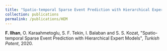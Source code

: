 ```yaml
---
title: "Spatio-temporal Sparse Event Prediction with Hierarchical Expert Models"
collection: publications
permalink: /publications/HEM
---
```

<b>F. Ilhan</b>, O. Karaahmetoglu, S. F. Tekin, I. Balaban and S. S. Kozat, "Spatio-temporal Sparse Event Prediction with Hierarchical Expert Models", <i>Turkish Patent</i>, 2020.
